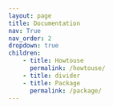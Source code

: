 ```yaml
---
layout: page
title: Documentation
nav: True
nav_order: 2
dropdown: true
children:
    - title: Howtouse
      permalink: /howtouse/
    - title: divider
    - title: Package
      permalink: /package/
---
```


